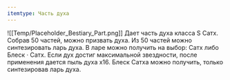 ```yaml
---
itemtype: Часть духа
---
```

![[Temp/Placeholder_Bestiary_Part.png]]
Дает часть духа класса S Сатх. Собрав 50 частей, можно призвать духа. Из 50 частей можно синтезировать ларь духа. В ларе можно получить на выбор: Сатх либо Блеск · Сатх. Если дух достиг максимальной звездности, после применения дается пыль духа х16. Блеск Сатха можно получить, только синтезировав ларь духа.
